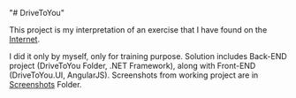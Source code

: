 

"# DriveToYou" 

This project is my interpretation of an exercise that I have found on the <a href="https://notehub.org/9pk10">Internet</a>.

I did it only by myself, only for training purpose. Solution includes Back-END project (DriveToYou Folder, .NET Framework), along with Front-END (DriveToYou.UI, AngularJS). Screenshots from working project are in <a href="./Screenshots">Screenshots</a> Folder.

